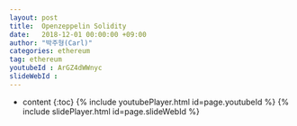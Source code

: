 ```yaml
---
layout: post
title:  Openzeppelin Solidity
date:   2018-12-01 00:00:00 +09:00
author: "박주형(Carl)"
categories: ethereum
tag: ethereum
youtubeId : ArGZ4dWWnyc
slideWebId : 
---
```

* content
{:toc}
{% include youtubePlayer.html id=page.youtubeId %}
{% include slidePlayer.html id=page.slideWebId %}
